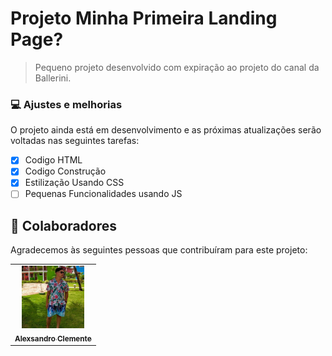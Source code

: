 # Projeto Minha Primeira Landing Page?


> Pequeno projeto desenvolvido com expiração ao projeto do canal da Ballerini.

### 💻 Ajustes e melhorias

O projeto ainda está em desenvolvimento e as próximas atualizações serão voltadas nas seguintes tarefas:

- [x] Codigo HTML
- [x] Codigo Construção
- [x] Estilização Usando CSS
- [ ] Pequenas Funcionalidades usando JS

## 🤝 Colaboradores

Agradecemos às seguintes pessoas que contribuíram para este projeto:

<table>
  <tr>
    <td align="center">
      <a href="#">
        <img src="./Eu.jfif" width="100px;" alt="Foto de Alex"/><br>
        <sub>
          <b>Alexsandro Clemente</b>
        </sub>
      </a>
    </td>
  </tr>
</table>
